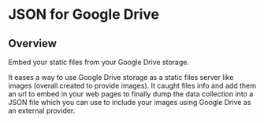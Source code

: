 # JSON for Google Drive

## Overview
Embed your static files from your Google Drive storage.

It eases a way to use Google Drive storage as a static files server like images (overall created to provide images). 
It caught files info and add them an url to embed in your web pages to finally dump the data collection into a JSON 
file which you can use to include your images using Google Drive as an external provider.